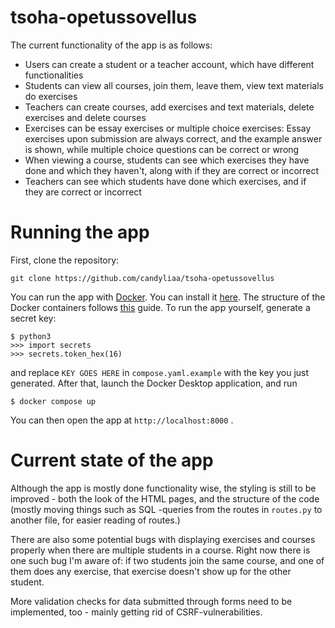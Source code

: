 # tsoha-opetussovellus
The current functionality of the app is as follows:
- Users can create a student or a teacher account, which have different functionalities
- Students can view all courses, join them, leave them, view text materials do exercises
- Teachers can create courses, add exercises and text materials, delete exercises and delete courses
- Exercises can be essay exercises or multiple choice exercises: Essay exercises upon submission are always correct, and the example answer is shown, while multiple choice questions can be correct or wrong
- When viewing a course, students can see which exercises they have done and which they haven't, along with if they are correct or incorrect
- Teachers can see which students have done which exercises, and if they are correct or incorrect

# Running the app
First, clone the repository:
```
git clone https://github.com/candyliaa/tsoha-opetussovellus
```
You can run the app with [Docker](https://www.docker.com/). You can install it [here](https://docs.docker.com/get-docker/).
The structure of the Docker containers follows [this](https://docs.docker.com/compose/gettingstarted/) guide.
To run the app yourself, generate a secret key: 
```
$ python3
>>> import secrets
>>> secrets.token_hex(16)
```
and replace `KEY GOES HERE` in `compose.yaml.example` with the key you just generated.
After that, launch the Docker Desktop application, and run
```
$ docker compose up
```
You can then open the app at `http://localhost:8000` .

# Current state of the app
Although the app is mostly done functionality wise, the styling is still to be improved - both the look of the HTML pages, and the structure of the code (mostly moving things such as SQL -queries from the routes in `routes.py` to another file, for easier reading of routes.)

There are also some potential bugs with displaying exercises and courses properly when there are multiple students in a course.
Right now there is one such bug I'm aware of: if two students join the same course, and one of them does any exercise, that exercise doesn't show up for the other student. 

More validation checks for data submitted through forms need to be implemented, too - mainly getting rid of CSRF-vulnerabilities.
